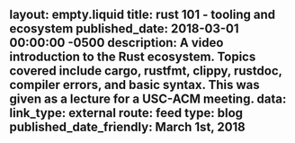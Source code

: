 layout: empty.liquid
title: rust 101 - tooling and ecosystem
published_date: 2018-03-01 00:00:00 -0500
description: A video introduction to the Rust ecosystem. Topics covered include cargo, rustfmt, clippy, rustdoc, compiler errors, and basic syntax. This was given as a lecture for a USC-ACM meeting.
data:
    link_type: external
    route: feed
    type: blog
    published_date_friendly: March 1st, 2018
---
<script>window.location.href = "https://www.youtube.com/watch?v=ihdlEhmrMjg"</script>
